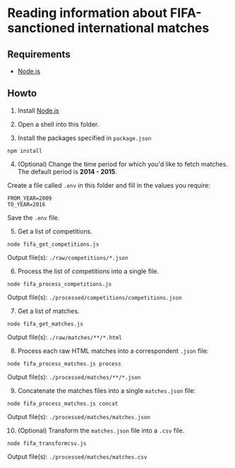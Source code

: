 # Reading information about FIFA-sanctioned international matches

## Requirements

- [Node.js](https://nodejs.org/en/)

## Howto

1. Install [Node.js](https://nodejs.org/en/)

2. Open a shell into this folder.

3. Install the packages specified in `package.json`

`npm install`

4. (Optional) Change the time period for which you'd like to fetch matches. The default period is **2014 - 2015**.

Create a file called `.env` in this folder and fill in the values you require:

```
FROM_YEAR=2009
TO_YEAR=2016
```
Save the `.env` file.

5. Get a list of competitions.

`node fifa_get_competitions.js`

Output file(s): `./raw/competitions/*.json`

6. Process the list of competitions into a single file.

`node fifa_process_competitions.js`

Output file(s): `./processed/competitions/competitions.json`

7. Get a list of matches.

`node fifa_get_matches.js`

Output file(s): `./raw/matches/**/*.html`

8. Process each raw HTML matches into a correspondent `.json` file:

`node fifa_process_matches.js process`

Output file(s): `./processed/matches/**/*.json`

9. Concatenate the matches files into a single `matches.json` file:

`node fifa_process_matches.js concat`

Output file(s): `./processed/matches/matches.json`

10. (Optional) Transform the `matches.json` file into a `.csv` file.

`node fifa_transformcsv.js`

Output file(s): `./processed/matches/matches.csv`
